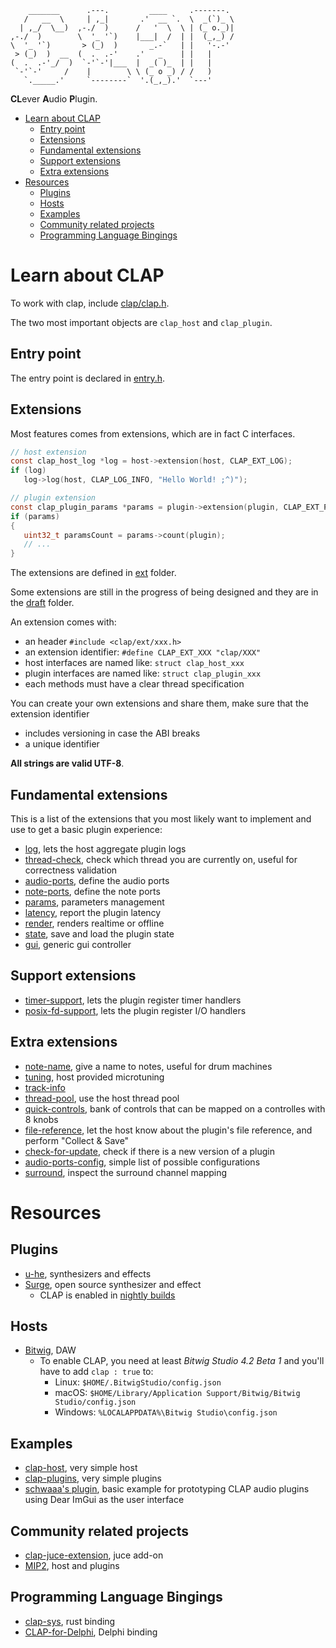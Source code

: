 ```
    _______      .---.         ____     .-------.
   /   __  \     | ,_|       .'  __ `.  \  _(`)_ \
  | ,_/  \__)  ,-./  )      /   '  \  \ | (_ o._)|
,-./  )        \  '_ '`)    |___|  /  | |  (_,_) /
\  '_ '`)       > (_)  )       _.-`   | |   '-.-'
 > (_)  )  __  (  .  .-'    .'   _    | |   |
(  .  .-'_/  )  `-'`-'|___  |  _( )_  | |   |
 `-'`-'     /    |        \ \ (_ o _) / /   )
   `._____.'     `--------`  '.(_,_).'  `---'

```

**CL**ever **A**udio **P**lugin.

- [Learn about CLAP](#learn-about-clap)
  - [Entry point](#entry-point)
  - [Extensions](#extensions)
  - [Fundamental extensions](#fundamental-extensions)
  - [Support extensions](#support-extensions)
  - [Extra extensions](#extra-extensions)
- [Resources](#resources)
  - [Plugins](#plugins)
  - [Hosts](#hosts)
  - [Examples](#examples)
  - [Community related projects](#community-related-projects)
  - [Programming Language Bingings](#programming-language-bingings)

# Learn about CLAP

To work with clap, include [clap/clap.h](include/clap/clap.h).

The two most important objects are `clap_host` and `clap_plugin`.

## Entry point

The entry point is declared in [entry.h](include/clap/entry.h).

## Extensions

Most features comes from extensions, which are in fact C interfaces.
```C
// host extension
const clap_host_log *log = host->extension(host, CLAP_EXT_LOG);
if (log)
   log->log(host, CLAP_LOG_INFO, "Hello World! ;^)");

// plugin extension
const clap_plugin_params *params = plugin->extension(plugin, CLAP_EXT_PARAMS);
if (params)
{
   uint32_t paramsCount = params->count(plugin);
   // ...
}
```

The extensions are defined in [ext](include/clap/ext) folder.

Some extensions are still in the progress of being designed and they are in
the [draft](include/clap/ext/draft) folder.

An extension comes with:
- an header `#include <clap/ext/xxx.h>`
- an extension identifier: `#define CLAP_EXT_XXX "clap/XXX"`
- host interfaces are named like: `struct clap_host_xxx`
- plugin interfaces are named like: `struct clap_plugin_xxx`
- each methods must have a clear thread specification

You can create your own extensions and share them, make sure that the extension identifier
- includes versioning in case the ABI breaks
- a unique identifier

**All strings are valid UTF-8**.

## Fundamental extensions

This is a list of the extensions that you most likely want to implement
and use to get a basic plugin experience:
- [log](include/clap/ext/log.h), lets the host aggregate plugin logs
- [thread-check](include/clap/ext/thread-check.h), check which thread you are currently on, useful for correctness validation
- [audio-ports](include/clap/ext/audio-ports.h), define the audio ports
- [note-ports](include/clap/ext/note-ports.h), define the note ports
- [params](include/clap/ext/params.h), parameters management
- [latency](include/clap/ext/latency.h), report the plugin latency
- [render](include/clap/ext/render.h), renders realtime or offline
- [state](include/clap/ext/state.h), save and load the plugin state
- [gui](include/clap/ext/gui.h), generic gui controller

## Support extensions

- [timer-support](include/clap/ext/timer-support.h), lets the plugin register timer handlers
- [posix-fd-support](include/clap/ext/posix-fd-support.h), lets the plugin register I/O handlers

## Extra extensions

- [note-name](include/clap/ext/draft/note-name.h), give a name to notes, useful for drum machines
- [tuning](include/clap/ext/draft/tuning.h), host provided microtuning
- [track-info](include/clap/ext/draft/track-info.h)
- [thread-pool](include/clap/ext/draft/thread-pool.h), use the host thread pool
- [quick-controls](include/clap/ext/draft/quick-controls.h), bank of controls that can be mapped on a controlles with 8 knobs
- [file-reference](include/clap/ext/draft/file-reference.h), let the host know about the plugin's file reference, and perform "Collect & Save"
- [check-for-update](include/clap/ext/draft/check-for-update.h), check if there is a new version of a plugin
- [audio-ports-config](include/clap/ext/audio-ports-config.h), simple list of possible configurations
- [surround](include/clap/ext/draft/surround.h), inspect the surround channel mapping

# Resources

## Plugins

- [u-he](https://u-he.com/fwd/clap/), synthesizers and effects
- [Surge](https://surge-synthesizer.github.io/), open source synthesizer and effect
  - CLAP is enabled in [nightly builds](https://github.com/surge-synthesizer/releases-xt/releases/tag/Nightly)

## Hosts

- [Bitwig](https://bitwig.com), DAW
  - To enable CLAP, you need at least _Bitwig Studio 4.2 Beta 1_ and you'll have to add `clap : true` to:
    - Linux: `$HOME/.BitwigStudio/config.json`
    - macOS: `$HOME/Library/Application Support/Bitwig/Bitwig Studio/config.json`
    - Windows: `%LOCALAPPDATA%\Bitwig Studio\config.json`

## Examples

- [clap-host](https://github.com/free-audio/clap-host), very simple host
- [clap-plugins](https://github.com/free-audio/clap-plugins), very simple plugins
- [schwaaa's plugin](https://github.com/schwaaa/clap-plugin), basic example for prototyping CLAP audio plugins using Dear ImGui as the user interface

## Community related projects

- [clap-juce-extension](https://github.com/free-audio/clap-juce-extension), juce add-on
- [MIP2](https://github.com/skei/MIP2), host and plugins

## Programming Language Bingings

- [clap-sys](https://github.com/glowcoil/clap-sys), rust binding
- [CLAP-for-Delphi](https://github.com/Bremmers/CLAP-for-Delphi), Delphi binding
